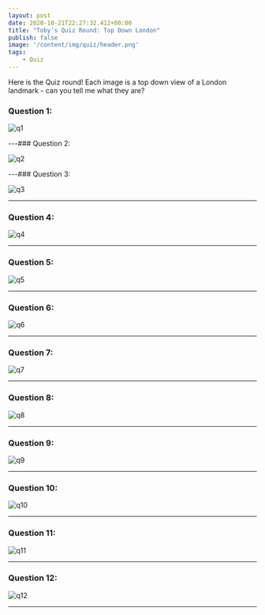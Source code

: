 ```yaml
---
layout: post
date: 2020-10-21T22:27:32.412+00:00
title: "Toby's Quiz Round: Top Down London"
publish: false
image: '/content/img/quiz/header.png'
tags:
    - Quiz
---
```


Here is the Quiz round! Each image is a top down view of a London landmark - can you tell me what they are?

### Question 1:

![q1](/content/img/quiz/q1.png)

---### Question 2:

![q2](/content/img/quiz/q2.png)

---### Question 3:

![q3](/content/img/quiz/q3.png)

---

### Question 4:

![q4](/content/img/quiz/q4.png)

---

### Question 5:

![q5](/content/img/quiz/q5.png)

---

### Question 6:

![q6](/content/img/quiz/q6.png)

---

### Question 7:

![q7](/content/img/quiz/q7.png)

---

### Question 8:

![q8](/content/img/quiz/q8.png)

---

### Question 9:

![q9](/content/img/quiz/q9.png)

---

### Question 10:

![q10](/content/img/quiz/q10.png)

---

### Question 11:

![q11](/content/img/quiz/q11.png)

---

### Question 12:

![q12](/content/img/quiz/q12.png)

---
